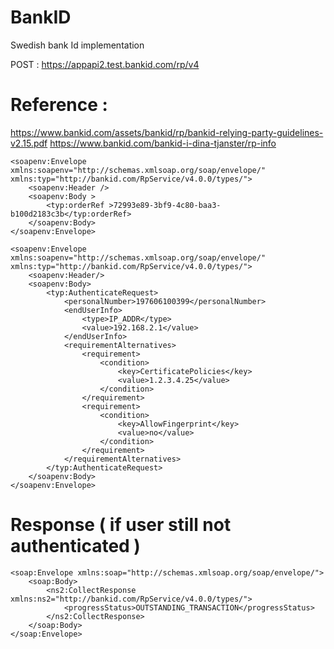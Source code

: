 # BankID
Swedish bank Id implementation

POST : https://appapi2.test.bankid.com/rp/v4

# Reference : 
  https://www.bankid.com/assets/bankid/rp/bankid-relying-party-guidelines-v2.15.pdf
  https://www.bankid.com/bankid-i-dina-tjanster/rp-info
  
  
```
<soapenv:Envelope xmlns:soapenv="http://schemas.xmlsoap.org/soap/envelope/" xmlns:typ="http://bankid.com/RpService/v4.0.0/types/">
	<soapenv:Header />
	<soapenv:Body >
		<typ:orderRef >72993e89-3bf9-4c80-baa3-b100d2183c3b</typ:orderRef>
	</soapenv:Body>
</soapenv:Envelope>

<soapenv:Envelope xmlns:soapenv="http://schemas.xmlsoap.org/soap/envelope/" xmlns:typ="http://bankid.com/RpService/v4.0.0/types/">
	<soapenv:Header/>
	<soapenv:Body>
		<typ:AuthenticateRequest>
			<personalNumber>197606100399</personalNumber>
			<endUserInfo>
				<type>IP_ADDR</type>
				<value>192.168.2.1</value>
			</endUserInfo>
			<requirementAlternatives>
				<requirement>
					<condition>
						<key>CertificatePolicies</key>
						<value>1.2.3.4.25</value>
					</condition>
				</requirement>
				<requirement>
					<condition>
						<key>AllowFingerprint</key>
						<value>no</value>
					</condition>
				</requirement>
			</requirementAlternatives>
		</typ:AuthenticateRequest>
	</soapenv:Body>
</soapenv:Envelope>
```

# Response ( if user still not authenticated )

```
<soap:Envelope xmlns:soap="http://schemas.xmlsoap.org/soap/envelope/">
    <soap:Body>
        <ns2:CollectResponse xmlns:ns2="http://bankid.com/RpService/v4.0.0/types/">
            <progressStatus>OUTSTANDING_TRANSACTION</progressStatus>
        </ns2:CollectResponse>
    </soap:Body>
</soap:Envelope>
```
